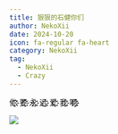 ```yaml
---
title: 狠狠的石健你们
author: NekoXii
date: 2024-10-20
icon: fa-regular fa-heart
category: NekoXii
tag:
  - NekoXii
  - Crazy
---
```


你҉҉҈ 要҉҉҈ 永҉҉҈ 远҉҉҈ 爱҉҉҈ 我҉҉҈ 啊҉҉҈҉҉҈

<!-- more -->

![](https://files.pysio.online/Images/899f87e032161b04c94b0feeb972bdf3_720.png)
